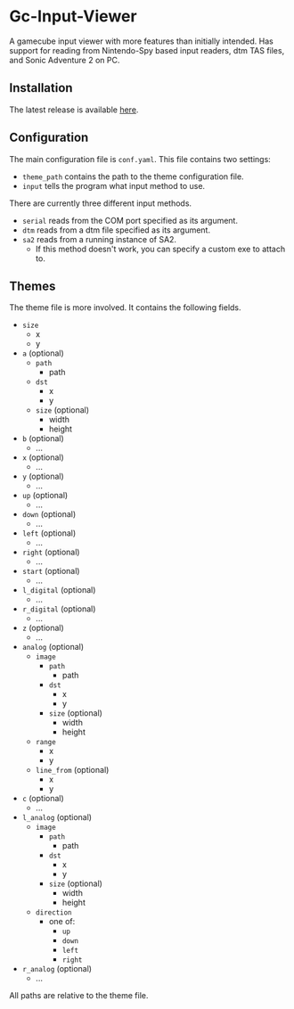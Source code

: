 # Gc-Input-Viewer
A gamecube input viewer with more features than initially intended.
Has support for reading from Nintendo-Spy based input readers, dtm TAS files, and Sonic Adventure 2 on PC.

## Installation
The latest release is available [here](https://github.com/Isaac-Lozano/GC-Input-Viewer/releases).

## Configuration
The main configuration file is `conf.yaml`. This file contains two settings:
* `theme_path` contains the path to the theme configuration file.
* `input` tells the program what input method to use.

There are currently three different input methods.
* `serial` reads from the COM port specified as its argument.
* `dtm` reads from a dtm file specified as its argument.
* `sa2` reads from a running instance of SA2.
  * If this method doesn't work, you can specify a custom exe to attach to.

## Themes
The theme file is more involved. It contains the following fields.
* `size`
  * x
  * y
* `a` (optional)
  * `path`
    * path
  * `dst`
    * x
    * y
  * `size` (optional)
    * width
    * height
* `b` (optional)
  * ...
* `x` (optional)
  * ...
* `y` (optional)
  * ...
* `up` (optional)
  * ...
* `down` (optional)
  * ...
* `left` (optional)
  * ...
* `right` (optional)
  * ...
* `start` (optional)
  * ...
* `l_digital` (optional)
  * ...
* `r_digital` (optional)
  * ...
* `z` (optional)
  * ...
* `analog` (optional)
  * `image`
    * `path`
      * path
    * `dst`
      * x
      * y
    * `size` (optional)
      * width
      * height
  * `range`
    * x
    * y
  * `line_from` (optional)
    * x
    * y
* `c` (optional)
  * ...
* `l_analog` (optional)
  * `image`
    * `path`
      * path
    * `dst`
      * x
      * y
    * `size` (optional)
      * width
      * height
  * `direction`
    * one of:
      * `up`
      * `down`
      * `left`
      * `right`
* `r_analog` (optional)
  * ...

All paths are relative to the theme file.
